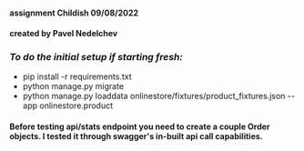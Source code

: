 #### assignment Childish 09/08/2022
#### created by Pavel Nedelchev

### <i>To do the initial setup if starting fresh:</i>
- pip install -r requirements.txt
- python manage.py migrate
- python manage.py loaddata onlinestore/fixtures/product_fixtures.json --app onlinestore.product


#### Before testing api/stats endpoint you need to create a couple Order objects. I tested it through swagger's in-built api call capabilities.
